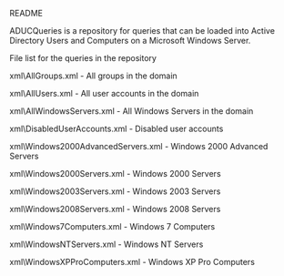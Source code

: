 README

ADUCQueries is a repository for queries that can be loaded into Active Directory Users and Computers on a Microsoft Windows Server.

File list for the queries in the repository

xml\AllGroups.xml - All groups in the domain  

xml\AllUsers.xml - All user accounts in the domain  

xml\AllWindowsServers.xml - All Windows Servers in the domain  

xml\DisabledUserAccounts.xml - Disabled user accounts  

xml\Windows2000AdvancedServers.xml - Windows 2000 Advanced Servers  

xml\Windows2000Servers.xml - Windows 2000 Servers  

xml\Windows2003Servers.xml - Windows 2003 Servers  

xml\Windows2008Servers.xml - Windows 2008 Servers  

xml\Windows7Computers.xml - Windows 7 Computers  

xml\WindowsNTServers.xml - Windows NT Servers  

xml\WindowsXPProComputers.xml - Windows XP Pro Computers

